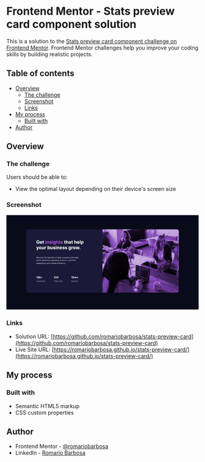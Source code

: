 # Frontend Mentor - Stats preview card component solution

This is a solution to the [Stats preview card component challenge on Frontend Mentor](https://www.frontendmentor.io/challenges/stats-preview-card-component-8JqbgoU62). Frontend Mentor challenges help you improve your coding skills by building realistic projects. 

## Table of contents

- [Overview](#overview)
  - [The challenge](#the-challenge)
  - [Screenshot](#screenshot)
  - [Links](#links)
- [My process](#my-process)
  - [Built with](#built-with)
- [Author](#author)

## Overview

### The challenge

Users should be able to:

- View the optimal layout depending on their device's screen size

### Screenshot

![](./images/screenshot.jpg)

### Links

- Solution URL: [https://github.com/romariobarbosa/stats-preview-card](https://github.com/romariobarbosa/stats-preview-card)
- Live Site URL: [https://romariobarbosa.github.io/stats-preview-card/](https://romariobarbosa.github.io/stats-preview-card/)

## My process

### Built with

- Semantic HTML5 markup
- CSS custom properties

## Author

- Frontend Mentor - [@romariobarbosa](https://www.frontendmentor.io/profile/yourusername)
- LinkedIn - [Romario Barbosa](https://www.linkedin.com/in/romario-barbosa-744650138/)